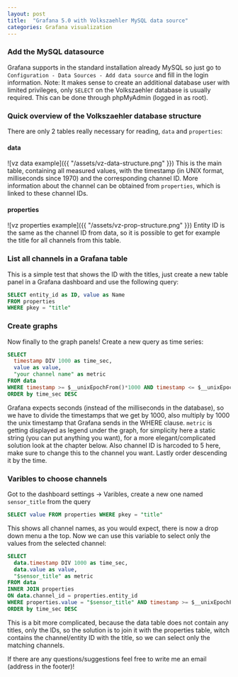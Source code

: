 ```yaml
---
layout: post
title:  "Grafana 5.0 with Volkszaehler MySQL data source"
categories: Grafana visualization
---
```

### Add the MySQL datasource
Grafana supports in the standard installation already MySQL so just go to `Configuration - Data Sources - Add data source` and fill in the login information.
Note: It makes sense to create an additional database user with limited privileges, only `SELECT` on the Volkszaehler database is usually required. This can be done through phpMyAdmin (logged in as root).

### Quick overview of the Volkszaehler database structure
There are only 2 tables really necessary for reading, `data` and `properties`:
#### data
![vz data example]({{ "/assets/vz-data-structure.png" }})
This is the main table, containing all measured values, with the timestamp (in UNIX format, milliseconds since 1970) and the corresponding channel ID. More information about the channel can be obtained from `properties`, which is linked to these channel IDs.
#### properties
![vz properties example]({{ "/assets/vz-prop-structure.png" }})
Entity ID is the same as the channel ID from data, so it is possible to get for example the title for all channels from this table. 

### List all channels in a Grafana table
This is a simple test that shows the ID with the titles, just create a new table panel in a Grafana dashboard and use the following query:
```sql
SELECT entity_id as ID, value as Name
FROM properties 
WHERE pkey = "title"
```
### Create graphs
Now finally to the graph panels! Create a new query as time series:
```sql
SELECT
  timestamp DIV 1000 as time_sec,
  value as value,
  "your channel name" as metric
FROM data
WHERE timestamp >= $__unixEpochFrom()*1000 AND timestamp <= $__unixEpochTo()*1000 AND channel_id = 5
ORDER by time_sec DESC
```
Grafana expects seconds (instead of the milliseconds in the database), so we have to divide the timestamps that we get by 1000, also multiply by 1000 the unix timestamp that Grafana sends in the WHERE clause. `metric` is getting displayed as legend under the graph, for simplicity here a static string (you can put anything you want), for a more elegant/complicated solution look at the chapter below. Also channel ID is harcoded to 5 here, make sure to change this to the channel you want. Lastly order descending it by the time.

### Varibles to choose channels
Got to the dashboard settings -> Varibles, create a new one named `sensor_title` from the query
```sql
SELECT value FROM properties WHERE pkey = "title"
```
This shows all channel names, as you would expect, there is now a drop down menu a the top. 
Now we can use this variable to select only the values from the selected channel:
```sql
SELECT
  data.timestamp DIV 1000 as time_sec,
  data.value as value,
  "$sensor_title" as metric
FROM data
INNER JOIN properties
ON data.channel_id = properties.entity_id
WHERE properties.value = "$sensor_title" AND timestamp >= $__unixEpochFrom()*1000 AND timestamp <= $__unixEpochTo()*1000
ORDER by time_sec DESC
```
This is a bit more complicated, because the data table does not contain any titles, only the IDs, so the solution is to join it with the properties table, witch contains the channel/entity ID with the title, so we can select only the matching channels.

If there are any questions/suggestions feel free to write me an email (address in the footer)!
